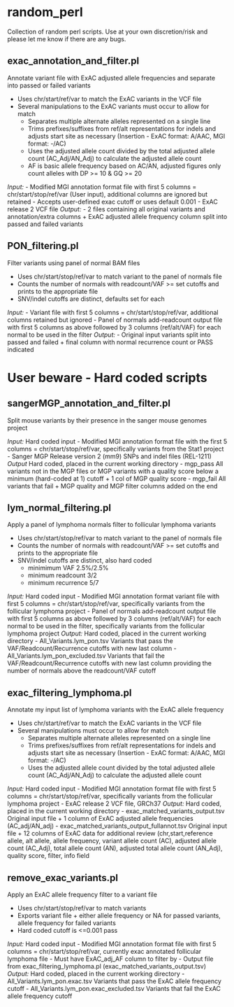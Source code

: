 random_perl
===========
Collection of random perl scripts. Use at your own discretion/risk and please let me know if there are any bugs.

exac_annotation_and_filter.pl
-----------------------------
Annotate variant file with ExAC adjusted allele frequencies and separate into passed or failed variants
- Uses chr/start/ref/var to match the ExAC variants in the VCF file
- Several manipulations to the ExAC variants must occur to allow for match
    - Separates multiple alternate alleles represented on a single line
    - Trims prefixes/suffixes from ref/alt representations for indels and adjusts start site as necessary (Insertion - ExAC format: A/AAC, MGI format: -/AC)
    - Uses the adjusted allele count divided by the total adjusted allele count (AC_Adj/AN_Adj) to calculate the adjusted allele count
    - AF is basic allele frequency based on AC/AN, adjusted figures only count alleles with DP >= 10 & GQ >= 20

*Input:*
    - Modified MGI annotation format file with first 5 columns = chr/start/stop/ref/var (User input), additional columns are ignored but retained
    - Accepts user-defined exac cutoff or uses default 0.001
    - ExAC release 2 VCF file
*Output:*
    - 2 files containing all original variants and annotation/extra columns + ExAC adjusted allele frequency column split into passed and failed variants


PON_filtering.pl
----------------
Filter variants using panel of normal BAM files 
- Uses chr/start/stop/ref/var to match variant to the panel of normals file
- Counts the number of normals with readcount/VAF >= set cutoffs and prints to the appropriate file
- SNV/indel cutoffs are distinct, defaults set for each

*Input:*
    - Variant file with first 5 columns = chr/start/stop/ref/var, additional columns retained but ignored
    - Panel of normals add-readcount output file with first 5 columns as above followed by 3 columns (ref/alt/VAF) for each normal to be used in the filter
*Output:*
    - Original input variants split into passed and failed + final column with normal recurrence count or PASS indicated

    
 

**User beware - Hard coded scripts**
====================================
sangerMGP_annotation_and_filter.pl
----------------------------------
Split mouse variants by their presence in the sanger mouse genomes project

*Input:* Hard coded input
    - Modified MGI annotation format file with the first 5 columns = chr/start/stop/ref/var, specifically variants from the Stat1 project
    - Sanger MGP Release version 2 (mm9) SNPs and indel files (REL-1211)
*Output* Hard coded, placed in the current working directory
    - mgp_pass        All variants not in the MGP files or MGP variants with a quality score below a minimum (hard-coded at 1) cutoff + 1 col of MGP quality score
    - mgp_fail        All variants that fail + MGP quality and MGP filter columns added on the end


lym_normal_filtering.pl
-----------------------
Apply a panel of lymphoma normals filter to follicular lymphoma variants
- Uses chr/start/stop/ref/var to match variant to the panel of normals file
- Counts the number of normals with readcount/VAF >= set cutoffs and prints to the appropriate file
- SNV/indel cutoffs are distinct, also hard coded
    - minimimum VAF 2.5%/2.5%
    - minimum readcount 3/2
    - minimum recurrence 5/7 

*Input:* Hard coded input
    - Modified MGI annotation format variant file with first 5 columns = chr/start/stop/ref/var, specifically variants from the follicular lymphoma project
    - Panel of normals add-readcount output file with first 5 columns as above followed by 3 columns (ref/alt/VAF) for each normal to be used in the filter,
        specifically variants from the follicular lymphoma project
*Output:* Hard coded, placed in the current working directory
    - All_Variants.lym_pon.tsv                Variants that pass the VAF/Readcount/Recurrence cutoffs with new last column
    - All_Variants.lym_pon_excluded.tsv       Variants that fail the VAF/Readcount/Recurrence cutoffs with new last column providing the number of normals 
                                            above the readcount/VAF cutoff


exac_filtering_lymphoma.pl
--------------------------
Annotate my input list of lymphoma variants with the ExAC allele frequency
- Uses chr/start/ref/var to match the ExAC variants in the VCF file
- Several manipulations must occur to allow for match
    - Separates multiple alternate alleles represented on a single line
    - Trims prefixes/suffixes from ref/alt representations for indels and adjusts start site as necessary (Insertion - ExAC format: A/AAC, MGI format: -/AC)
    - Uses the adjusted allele count divided by the total adjusted allele count (AC_Adj/AN_Adj) to calculate the adjusted allele count

*Input:* Hard coded input
    - Modified MGI annotation format file with first 5 columns = chr/start/stop/ref/var, specifically variants from the follicular lymphoma project
    - ExAC release 2 VCF file, GRCh37
*Output:* Hard coded, placed in the current working directory
    - exac_matched_variants_output.tsv                Original input file + 1 column of ExAC adjusted allele frequencies (AC_adj/AN_adj)
    - exac_matched_variants_output_fullannot.tsv      Original input file + 12 columns of ExAC data for additional review (chr,start,reference allele,
                                                    alt allele, allele frequency, variant allele count (AC), adjusted allele count (AC_Adj), total
                                                    allele count (AN), adjusted total allele count (AN_Adj), quality score, filter, info field

remove_exac_variants.pl
-----------------------
Apply an ExAC allele frequency filter to a variant file
- Uses chr/start/stop/ref/var to match variants
- Exports variant file + either allele frequency or NA for passed variants, allele frequency for failed variants
- Hard coded cutoff is <=0.001 pass

*Input:* Hard coded input
    - Modified MGI annotation format file with first 5 columns = chr/start/stop/ref/var, currently exac annotated follicular lymphoma file
    - Must have ExAC_adj_AF column to filter by
    - Output file from exac_filtering_lymphoma.pl (exac_matched_variants_output.tsv)
*Output:* Hard coded, placed in the current working directory
    - All_Variants.lym_pon.exac.tsv           Variants that pass the ExAC allele frequency cutoff 
    - All_Variants.lym_pon.exac_excluded.tsv  Variants that fail the ExAC allele frequency cutoff


